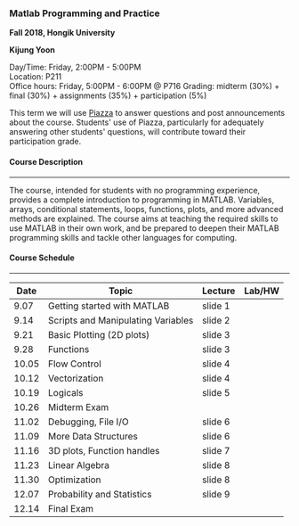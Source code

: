 ### Matlab Programming and Practice

**Fall 2018, Hongik University**

**Kijung Yoon**

Day/Time: Friday, 2:00PM - 5:00PM<br>
Location: P211<br>
Office hours: Friday, 5:00PM - 6:00PM @ P716
Grading: midterm (30%) + final (30%) + assignments (35%) + participation (5%)

This term we will use [Piazza](https://piazza.com/hongik.ac.kr/fall2018/01231318/home) to answer questions and post announcements about the course. Students' use of Piazza, particularly for adequately answering other students' questions, will contribute toward their participation grade.

#### Course Description

------

The course, intended for students with no programming experience, provides a complete introduction to programming in MATLAB. Variables, arrays, conditional statements, loops, functions, plots, and more advanced methods are explained. The course aims at teaching the required skills to use MATLAB in their own work, and be prepared to deepen their MATLAB programming skills and tackle other languages for computing. 

#### Course Schedule

------------

| Date  | Topic                              | Lecture | Lab/HW |
| ----- | ---------------------------------- | ------- | ------ |
| 9.07  | Getting started with MATLAB        | slide 1 |        |
| 9.14  | Scripts and Manipulating Variables | slide 2 |        |
| 9.21  | Basic Plotting (2D plots)          | slide 3 |        |
| 9.28  | Functions                          | slide 3 |        |
| 10.05 | Flow Control                       | slide 4 |        |
| 10.12 | Vectorization                      | slide 4 |        |
| 10.19 | Logicals                           | slide 5 |        |
| 10.26 | Midterm Exam                       |         |        |
| 11.02 | Debugging, File I/O                | slide 6 |        |
| 11.09 | More Data Structures               | slide 6 |        |
| 11.16 | 3D plots, Function handles         | slide 7 |        |
| 11.23 | Linear Algebra                     | slide 8 |        |
| 11.30 | Optimization                       | slide 8 |        |
| 12.07 | Probability and Statistics         | slide 9 |        |
| 12.14 | Final Exam                         |         |        |

